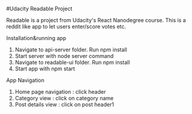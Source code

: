 #Udacity Readable Project

Readable is a project from Udacity's React Nanodegree course. This is a reddit like app to let users enter/score votes etc.

Installation&running app

1) Navigate to api-server folder. Run npm install
2) Start server with node server command
3) Navigate to readable-ui folder. Run npm install
4) Start app with npm start

App Navigation
1) Home page navigation : click header
2) Category view : click on category name
3) Post details view : click on post header1
